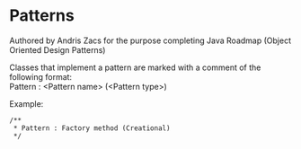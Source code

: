 # Patterns
Authored by Andris Zacs for the purpose completing Java Roadmap (Object Oriented Design Patterns)

Classes that implement a pattern are marked with a comment of the following format:<br> Pattern : \<Pattern name\> (\<Pattern type\>)

Example:
```
/**
 * Pattern : Factory method (Creational)
 */
```
